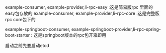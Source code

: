 example-consumer, example-provider,li-rpc-easy :这是简易版rpc 里面的easy包存放的
example-consumer, example-provider,li-rpc-core :这是完整版rpc core包下的

example-springboot-consumer, example-springboot-provider,li-rpc-spring-boot-starter :
这是springboot版本的rpc包开箱即用

启动之前先要启动etcd